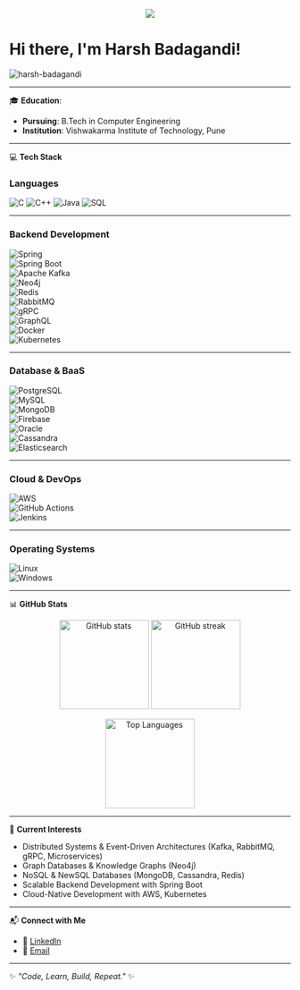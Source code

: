 <!-- RGB Gradient Line -->
<p align="center">
  <img src="https://capsule-render.vercel.app/api?type=rect&color=gradient&height=6&section=header&width=100%"/>
</p>

# Hi there, I'm Harsh Badagandi! 

<p align="left"> 
  <img src="https://komarev.com/ghpvc/?username=harsh-badagandi&label=Profile%20views&color=0e75b6&style=flat" alt="harsh-badagandi" /> 
</p>

---

🎓 **Education**:  
- **Pursuing**: B.Tech in Computer Engineering  
- **Institution**: Vishwakarma Institute of Technology, Pune  

---

💻 **Tech Stack**

### **Languages**
![C](https://img.shields.io/badge/-C-A8B9CC?style=flat-square&logo=c&logoColor=white)
![C++](https://img.shields.io/badge/-C++-00599C?style=flat-square&logo=c%2B%2B&logoColor=white)
![Java](https://img.shields.io/badge/-Java-007396?style=flat-square&logo=java&logoColor=white)
![SQL](https://img.shields.io/badge/-SQL-4479A1?style=flat-square&logo=sql&logoColor=white)

---

### **Backend Development**
![Spring](https://img.shields.io/badge/-Spring-6DB33F?style=flat-square&logo=spring&logoColor=white)  
![Spring Boot](https://img.shields.io/badge/-Spring%20Boot-6DB33F?style=flat-square&logo=spring-boot&logoColor=white)  
![Apache Kafka](https://img.shields.io/badge/-Apache%20Kafka-231F20?style=flat-square&logo=apache-kafka&logoColor=white)  
![Neo4j](https://img.shields.io/badge/-Neo4j-008CC1?style=flat-square&logo=neo4j&logoColor=white)  
![Redis](https://img.shields.io/badge/-Redis-DC382D?style=flat-square&logo=redis&logoColor=white)  
![RabbitMQ](https://img.shields.io/badge/-RabbitMQ-FF6600?style=flat-square&logo=rabbitmq&logoColor=white)  
![gRPC](https://img.shields.io/badge/-gRPC-4285F4?style=flat-square&logo=grpc&logoColor=white)  
![GraphQL](https://img.shields.io/badge/-GraphQL-E10098?style=flat-square&logo=graphql&logoColor=white)  
![Docker](https://img.shields.io/badge/-Docker-2496ED?style=flat-square&logo=docker&logoColor=white)  
![Kubernetes](https://img.shields.io/badge/-Kubernetes-326CE5?style=flat-square&logo=kubernetes&logoColor=white)  

---

### **Database & BaaS**
![PostgreSQL](https://img.shields.io/badge/-PostgreSQL-336791?style=flat-square&logo=postgresql&logoColor=white)  
![MySQL](https://img.shields.io/badge/-MySQL-4479A1?style=flat-square&logo=mysql&logoColor=white)  
![MongoDB](https://img.shields.io/badge/-MongoDB-47A248?style=flat-square&logo=mongodb&logoColor=white)  
![Firebase](https://img.shields.io/badge/-Firebase-FFCA28?style=flat-square&logo=firebase&logoColor=black)  
![Oracle](https://img.shields.io/badge/-Oracle-F80000?style=flat-square&logo=oracle&logoColor=white)  
![Cassandra](https://img.shields.io/badge/-Cassandra-1287B1?style=flat-square&logo=apache-cassandra&logoColor=white)  
![Elasticsearch](https://img.shields.io/badge/-Elasticsearch-005571?style=flat-square&logo=elasticsearch&logoColor=white)  

---

### **Cloud & DevOps**
![AWS](https://img.shields.io/badge/-AWS-FF9900?style=flat-square&logo=amazon-aws&logoColor=black)  
![GitHub Actions](https://img.shields.io/badge/-GitHub%20Actions-2088FF?style=flat-square&logo=github-actions&logoColor=white)  
![Jenkins](https://img.shields.io/badge/-Jenkins-D24939?style=flat-square&logo=jenkins&logoColor=white)  

---

### **Operating Systems**
![Linux](https://img.shields.io/badge/-Linux-FCC624?style=flat-square&logo=linux&logoColor=black)  
![Windows](https://img.shields.io/badge/-Windows-0078D6?style=flat-square&logo=windows&logoColor=white)  

---

📊 **GitHub Stats**

<p align="center">
  <img src="https://github-readme-stats.vercel.app/api?username=harshb2204&show_icons=true&theme=tokyonight" alt="GitHub stats" height="160"/>
  <img src="https://github-readme-streak-stats.herokuapp.com/?user=harshb2204&theme=tokyonight" alt="GitHub streak" height="160"/>
</p>

<p align="center">
  <img src="https://github-readme-stats.vercel.app/api/top-langs/?username=harshb2204&layout=compact&theme=tokyonight" alt="Top Languages" height="160"/>
</p>


---

🚀 **Current Interests**
- Distributed Systems & Event-Driven Architectures (Kafka, RabbitMQ, gRPC, Microservices)  
- Graph Databases & Knowledge Graphs (Neo4j)  
- NoSQL & NewSQL Databases (MongoDB, Cassandra, Redis)  
- Scalable Backend Development with Spring Boot  
- Cloud-Native Development with AWS, Kubernetes  

---

📬 **Connect with Me**
- 💼 [LinkedIn](https://www.linkedin.com/in/harsh-badagandi/)  
- 📧 [Email](mailto:harshb2204@gmail.com)  

---
✨ _"Code, Learn, Build, Repeat."_ ✨
